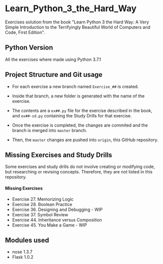 # Learn_Python_3_the_Hard_Way
Exercises solution from the book "Learn Python 3 the Hard Way: A Very Simple Introduction to the Terrifyingly Beautiful World of Computers and Code, First Edition".

## Python Version
All the exercises where made using Python 3.7.1

## Project Structure and Git usage
* For each exercise a new branch named ``` Exercise_## ``` is created. 
* Inside that branch, a new folder is generated with the name of the exercise.

* The contents are a  ``` ex##.py ``` file for the exercise described in the book, and   ``` ex##-sd.py ``` containing the Study Drills for that exercise.

* Once the exercise is completed, the changes are commited and the branch is merged into ``` master ``` branch.
* Then, the ``` master ``` changes are pushed into ``` origin ```, this GitHub repository.

## Missing Exercises and Study Drills
Some exercises and study drills do not involve creating or modifying code, but researching or revising concepts. Therefore, they are not listed in this repository.

#### Missing Exercises
* Exercise 27. Memorizing Logic
* Exercise 28. Boolean Practice
* Exercise 36. Designing and Debugging - WIP
* Exercise 37. Symbol Review
* Exercise 44. Inheritance versus Composition
* Exercise 45. You Make a Game - WIP

## Modules used
* nose 1.3.7
* Flask 1.0.2